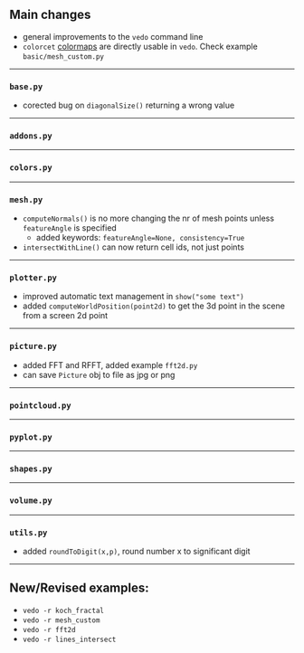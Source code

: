 ## Main changes

- general improvements to the `vedo` command line
- `colorcet` [colormaps](https://colorcet.holoviz.org) are directly usable in `vedo`. Check example `basic/mesh_custom.py`

---
### `base.py`
- corected bug on `diagonalSize()` returning a wrong value

---
### `addons.py`

---
### `colors.py`

---
### `mesh.py`
- `computeNormals()` is no more changing the nr of mesh points unless `featureAngle` is specified
    - added keywords: `featureAngle=None, consistency=True`
- `intersectWithLine()` can now return cell ids, not just points

---
### `plotter.py`

- improved automatic text management in `show("some text")`
- added `computeWorldPosition(point2d)` to get the 3d point in the scene from a screen 2d point

---
### `picture.py`
- added FFT and RFFT, added example `fft2d.py`
- can save `Picture` obj to file as jpg or png

---
### `pointcloud.py`

---
### `pyplot.py`

---
### `shapes.py`

---
### `volume.py`

---
### `utils.py`
- added `roundToDigit(x,p)`, round number x to significant digit


-------------------------

## New/Revised examples:
- `vedo -r koch_fractal`
- `vedo -r mesh_custom`
- `vedo -r fft2d`
- `vedo -r lines_intersect`






